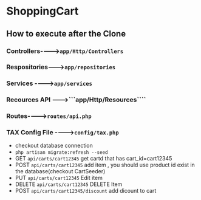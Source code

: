 # ShoppingCart
## How to execute after the Clone
### Controllers---->```app/Http/Controllers```
### Respositories--->```app/repositories```
### Services ---->```app/services```
### Recources API --->```app/Http/Resources````
### Routes---->```routes/api.php```
### TAX Config File ---->```config/tax.php```
   * checkout database connection
   * ```php artisan migrate:refresh --seed```
   * GET ```api/carts/cart12345``` get cartd that has cart_id=cart12345
   * POST ```api/carts/cart12345``` add item , you should use product id exist in the database(checkout CartSeeder)
   * PUT ```api/carts/cart12345``` Edit item
   * DELETE ```api/carts/cart12345```  DELETE Item
   * POST ```api/carts/cart12345/discount``` add dicount to cart 

